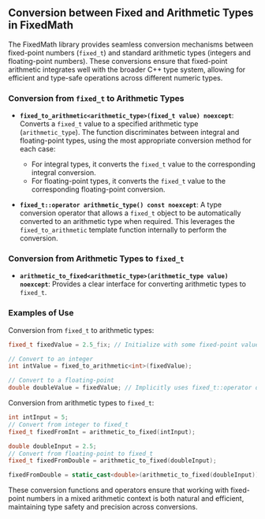 
## Conversion between Fixed and Arithmetic Types in FixedMath

The FixedMath library provides seamless conversion mechanisms between fixed-point numbers (`fixed_t`) and standard arithmetic types (integers and floating-point numbers). These conversions ensure that fixed-point arithmetic integrates well with the broader C++ type system, allowing for efficient and type-safe operations across different numeric types.

### Conversion from `fixed_t` to Arithmetic Types

- **`fixed_to_arithmetic<arithmetic_type>(fixed_t value) noexcept`**: Converts a `fixed_t` value to a specified arithmetic type (`arithmetic_type`). The function discriminates between integral and floating-point types, using the most appropriate conversion method for each case:
  - For integral types, it converts the `fixed_t` value to the corresponding integral conversion.
  - For floating-point types, it converts the `fixed_t` value to the corresponding floating-point conversion.

- **`fixed_t::operator arithmetic_type() const noexcept`**: A type conversion operator that allows a `fixed_t` object to be automatically converted to an arithmetic type when required. This leverages the `fixed_to_arithmetic` template function internally to perform the conversion.

### Conversion from Arithmetic Types to `fixed_t`

- **`arithmetic_to_fixed<arithmetic_type>(arithmetic_type value) noexcept`**: Provides a clear interface for converting arithmetic types to `fixed_t`.

### Examples of Use

Conversion from `fixed_t` to arithmetic types:

```cpp
fixed_t fixedValue = 2.5_fix; // Initialize with some fixed-point value

// Convert to an integer
int intValue = fixed_to_arithmetic<int>(fixedValue);

// Convert to a floating-point
double doubleValue = fixedValue; // Implicitly uses fixed_t::operator double() const
```

Conversion from arithmetic types to `fixed_t`:

```cpp
int intInput = 5;
// Convert from integer to fixed_t
fixed_t fixedFromInt = arithmetic_to_fixed(intInput);

double doubleInput = 2.5;
// Convert from floating-point to fixed_t
fixed_t fixedFromDouble = arithmetic_to_fixed(doubleInput);

fixedFromDouble = static_cast<double>(arithmetic_to_fixed(doubleInput));
```

These conversion functions and operators ensure that working with fixed-point numbers in a mixed arithmetic context is both natural and efficient, maintaining type safety and precision across conversions.
